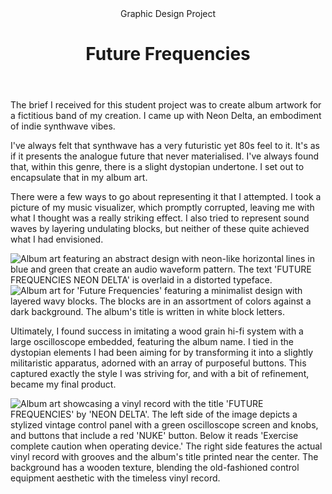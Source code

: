 <head>
  <title>Future Frequencies</title>
  <meta property="og:title" content="Future Frequencies"/>
</head>

<header>
	 Graphic Design Project
	<h1>
        Future Frequencies
    </h1>
</header>

The brief I received for this student project was to create album artwork for a fictitious band of my creation. I came up with Neon Delta, an embodiment of indie synthwave vibes.

I've always felt that synthwave has a very futuristic yet 80s feel to it. It's as if it presents the analogue future that never materialised. I've always found that, within this genre, there is a slight dystopian undertone. I set out to encapsulate that in my album art.

There were a few ways to go about representing it that I attempted. I took a picture of my music visualizer, which promptly corrupted, leaving me with what I thought was a really striking effect. I also tried to represent sound waves by layering undulating blocks, but neither of these quite achieved what I had envisioned.

<img id="left" src="https://autumn.revolt.chat/attachments/dpSiyk0Iwug4xM7vGh1eTP3O28eW1XqAUZ1wZ4EBYL" alt="Album art featuring an abstract design with neon-like horizontal lines in blue and green that create an audio waveform pattern. The text 'FUTURE FREQUENCIES NEON DELTA' is overlaid in a distorted typeface." />

<img id="left" src="https://autumn.revolt.chat/attachments/jyfiUvM4l3yvRRKhoFf_U3yhrSpFkHWOdJqgMBGjp-" alt="Album art for 'Future Frequencies' featuring a minimalist design with layered wavy blocks. The blocks are in an assortment of colors against a dark background. The album's title is written in white block letters." />

Ultimately, I found success in imitating a wood grain hi-fi system with a large oscilloscope embedded, featuring the album name. I tied in the dystopian elements I had been aiming for by transforming it into a slightly militaristic apparatus, adorned with an array of purposeful buttons. This captured exactly the style I was striving for, and with a bit of refinement, became my final product.

<img id="left" src="https://autumn.revolt.chat/attachments/JAVxAsSuokeK7SP1jVh7Jh35dAeZY2Ly6wIqTvm35t" alt="Album art showcasing a vinyl record with the title 'FUTURE FREQUENCIES' by 'NEON DELTA'. The left side of the image depicts a stylized vintage control panel with a green oscilloscope screen and knobs, and buttons that include a red 'NUKE' button. Below it reads 'Exercise complete caution when operating device.' The right side features the actual vinyl record with grooves and the album's title printed near the center. The background has a wooden texture, blending the old-fashioned control equipment aesthetic with the timeless vinyl record." />
